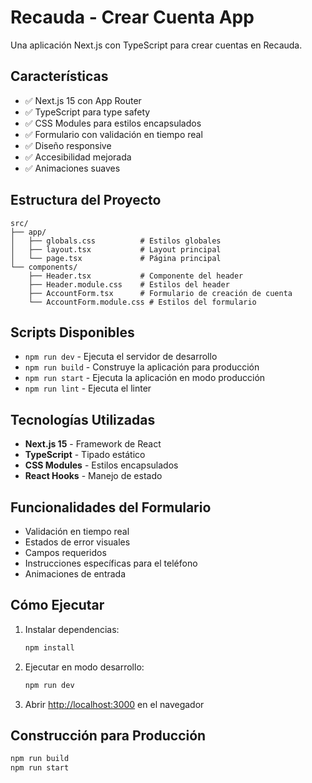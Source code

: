 # Recauda - Crear Cuenta App

Una aplicación Next.js con TypeScript para crear cuentas en Recauda.

## Características

- ✅ Next.js 15 con App Router
- ✅ TypeScript para type safety
- ✅ CSS Modules para estilos encapsulados
- ✅ Formulario con validación en tiempo real
- ✅ Diseño responsive
- ✅ Accesibilidad mejorada
- ✅ Animaciones suaves

## Estructura del Proyecto

```
src/
├── app/
│   ├── globals.css          # Estilos globales
│   ├── layout.tsx           # Layout principal
│   └── page.tsx             # Página principal
└── components/
    ├── Header.tsx           # Componente del header
    ├── Header.module.css    # Estilos del header
    ├── AccountForm.tsx      # Formulario de creación de cuenta
    └── AccountForm.module.css # Estilos del formulario
```

## Scripts Disponibles

- `npm run dev` - Ejecuta el servidor de desarrollo
- `npm run build` - Construye la aplicación para producción
- `npm run start` - Ejecuta la aplicación en modo producción
- `npm run lint` - Ejecuta el linter

## Tecnologías Utilizadas

- **Next.js 15** - Framework de React
- **TypeScript** - Tipado estático
- **CSS Modules** - Estilos encapsulados
- **React Hooks** - Manejo de estado

## Funcionalidades del Formulario

- Validación en tiempo real
- Estados de error visuales
- Campos requeridos
- Instrucciones específicas para el teléfono
- Animaciones de entrada

## Cómo Ejecutar

1. Instalar dependencias:
   ```bash
   npm install
   ```

2. Ejecutar en modo desarrollo:
   ```bash
   npm run dev
   ```

3. Abrir [http://localhost:3000](http://localhost:3000) en el navegador

## Construcción para Producción

```bash
npm run build
npm run start
```
